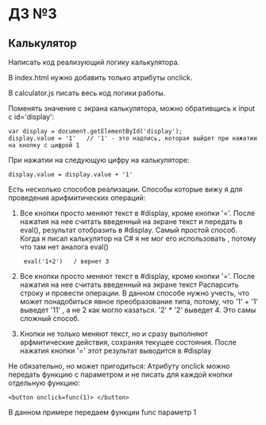 # ДЗ №3

## Калькулятор

Написать код реализующий логику калькулятора.

В index.html нужно добавить только атрибуты onclick.

В calculator.js писать весь код логики работы.

Поменять значение с экрана калькулятора, можно обративщись
к input с id='display':

    var display = document.getElementById('display');
    display.value = '1'   // '1' - это надпись, которая выйдет при нажатии на кнопку с цифрой 1

При нажатии на следующую цифру на калькуляторе:
    
    display.value = display.value + '1'
    
Есть несколько способов реализации.
Способы которые вижу я для проведения арифмитических операций:

1. Все кнопки просто меняют текст в #display, 
кроме кнопки '='. После нажатия на нее считать введенный на экране текст и передать в eval(), 
результат отобразить в #display.
Самый простой способ. Когда я писал калькулятор на C# я не мог его использовать
, потому что там нет аналога eval()

        eval('1+2')   / вернет 3

2. Все кнопки просто меняют текст в #display, 
кроме кнопки '='. После нажатия на нее считать введенный на экране текст
Распарсить строку и провести операции.
В данном способе нужно учесть, что может понадобиться явное преобразование типа,
потому, что '1' + '1'  выведет '11' , а не 2 как могло казаться.
'2' * '2' выведет 4.
Это самы сложный способ.

3. Кнопки не только меняют текст, но и сразу выполняют арфмитические действия, сохраняя текущее состояния.
После нажатия кнопки '=' этот результат выводится в #display


Не обязательно, но может пригодиться:
Атрибуту onclick можно передать функцию с параметром 
и не писать для каждой кнопки отдельную функцию:

    <button onclick=func(1)> </button>
    
В данном примере передаем функции func параметр 1       